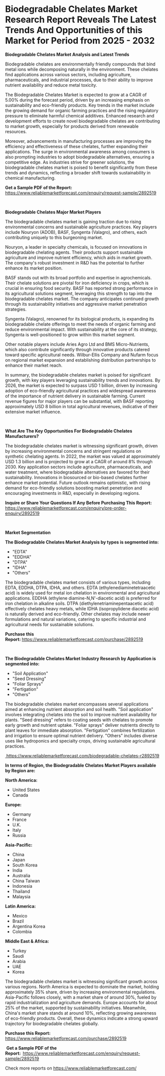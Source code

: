 <p><h1>Biodegradable Chelates Market Research Report Reveals The Latest Trends And Opportunities of this Market for Period from 2025 - 2032</h1></p><p><strong>Biodegradable Chelates Market Analysis and Latest Trends</strong></p>
<p><p>Biodegradable chelates are environmentally friendly compounds that bind metal ions while decomposing naturally in the environment. These chelates find applications across various sectors, including agriculture, pharmaceuticals, and industrial processes, due to their ability to improve nutrient availability and reduce metal toxicity.</p><p>The Biodegradable Chelates Market is expected to grow at a CAGR of 5.00% during the forecast period, driven by an increasing emphasis on sustainability and eco-friendly products. Key trends in the market include the growing demand for organic farming practices and the rising regulatory pressure to eliminate harmful chemical additives. Enhanced research and development efforts to create novel biodegradable chelates are contributing to market growth, especially for products derived from renewable resources.</p><p>Moreover, advancements in manufacturing processes are improving the efficiency and effectiveness of these chelates, further expanding their applications. The surge in environmental awareness among consumers is also prompting industries to adopt biodegradable alternatives, ensuring a competitive edge. As industries strive for greener solutions, the biodegradable chelates market is poised to benefit significantly from these trends and dynamics, reflecting a broader shift towards sustainability in chemical manufacturing.</p></p>
<p><strong>Get a Sample PDF of the Report:&nbsp;</strong> <a href="https://www.reliablemarketforecast.com/enquiry/request-sample/2892519?utm_campaign=2810&utm_medium=2&utm_source=Github&utm_content=ia&utm_term=15032025&utm_id=biodegradable-chelates">https://www.reliablemarketforecast.com/enquiry/request-sample/2892519</a></p>
<p>&nbsp;</p>
<p><strong>Biodegradable Chelates Major Market Players</strong></p>
<p><p>The biodegradable chelates market is gaining traction due to rising environmental concerns and sustainable agriculture practices. Key players include Nouryon (ADOB), BASF, Syngenta (Valagro), and others, each contributing uniquely to this burgeoning market.</p><p>Nouryon, a leader in specialty chemicals, is focused on innovations in biodegradable chelating agents. Their products support sustainable agriculture and improve nutrient efficiency, which aids in market growth. The company's robust investment in R&D has the potential to further enhance its market position.</p><p>BASF stands out with its broad portfolio and expertise in agrochemicals. Their chelate solutions are pivotal for iron deficiency in crops, which is crucial in ensuring food security. BASF has reported strong performance in its agricultural solutions segment, leveraging this strength to tap into the biodegradable chelates market. The company anticipates continued growth through its sustainability initiatives and aggressive market penetration strategies.</p><p>Syngenta (Valagro), renowned for its biological products, is expanding its biodegradable chelate offerings to meet the needs of organic farming and reduce environmental impact. With sustainability at the core of its strategy, Syngenta is well-positioned to grow within this market segment.</p><p>Other notable players include Aries Agro Ltd and BMS Micro-Nutrients, which also contribute significantly through innovative products catered toward specific agricultural needs. Wilbur-Ellis Company and Nufarm focus on regional market expansion and establishing distribution partnerships to enhance their market reach.</p><p>In summary, the biodegradable chelates market is poised for significant growth, with key players leveraging sustainability trends and innovations. By 2026, the market is expected to surpass USD 1 billion, driven by increasing adoption of eco-friendly agricultural practices and widespread awareness of the importance of nutrient delivery in sustainable farming. Current revenue figures for major players can be substantial, with BASF reporting approximately USD 8 billion in total agricultural revenues, indicative of their extensive market influence.</p></p>
<p>&nbsp;</p>
<p><strong>What Are The Key Opportunities For Biodegradable Chelates Manufacturers?</strong></p>
<p><p>The biodegradable chelates market is witnessing significant growth, driven by increasing environmental concerns and stringent regulations on synthetic chelating agents. In 2022, the market was valued at approximately USD 1.3 billion and is projected to grow at a CAGR of around 8% through 2030. Key application sectors include agriculture, pharmaceuticals, and water treatment, where biodegradable alternatives are favored for their sustainability. Innovations in biosourced or bio-based chelates further enhance market potential. Future outlook remains optimistic, with rising demand for eco-friendly solutions boosting market penetration and encouraging investments in R&D, especially in developing regions.</p></p>
<p><strong>Inquire or Share Your Questions If Any Before Purchasing This Report:</strong> <a href="https://www.reliablemarketforecast.com/enquiry/pre-order-enquiry/2892519?utm_campaign=2810&utm_medium=2&utm_source=Github&utm_content=ia&utm_term=15032025&utm_id=biodegradable-chelates">https://www.reliablemarketforecast.com/enquiry/pre-order-enquiry/2892519</a></p>
<p>&nbsp;</p>
<p><strong>Market Segmentation</strong></p>
<p><strong>The Biodegradable Chelates Market Analysis by types is segmented into:</strong></p>
<p><ul><li>"EDTA"</li><li>"EDDHA"</li><li>"DTPA"</li><li>"IDHA"</li><li>"Others"</li></ul></p>
<p><p>The biodegradable chelates market consists of various types, including EDTA, EDDHA, DTPA, IDHA, and others. EDTA (ethylenediaminetetraacetic acid) is widely used for metal ion chelation in environmental and agricultural applications. EDDHA (ethylene diamine-N,N'-diacetic acid) is preferred for iron chelation in alkaline soils. DTPA (diethylenetriaminepentaacetic acid) effectively chelates heavy metals, while IDHA (isopropylidene diacetic acid) is naturally derived and eco-friendly. Other chelates may include newer formulations and natural variations, catering to specific industrial and agricultural needs for sustainable solutions.</p></p>
<p><strong>Purchase this Report:&nbsp;</strong><a href="https://www.reliablemarketforecast.com/purchase/2892519?utm_campaign=2810&utm_medium=2&utm_source=Github&utm_content=ia&utm_term=15032025&utm_id=biodegradable-chelates">https://www.reliablemarketforecast.com/purchase/2892519</a></p>
<p>&nbsp;</p>
<p><strong>The Biodegradable Chelates Market Industry Research by Application is segmented into:</strong></p>
<p><ul><li>"Soil Application"</li><li>"Seed Dressing"</li><li>"Foliar Sprays"</li><li>"Fertigation"</li><li>"Others"</li></ul></p>
<p><p>The biodegradable chelates market encompasses several applications aimed at enhancing nutrient absorption and soil health. "Soil application" involves integrating chelates into the soil to improve nutrient availability for plants. "Seed dressing" refers to coating seeds with chelates to promote early growth and nutrient uptake. "Foliar sprays" deliver nutrients directly to plant leaves for immediate absorption. "Fertigation" combines fertilization and irrigation to ensure optimal nutrient delivery. "Others" includes diverse uses like hydroponics and specialty crops, driving sustainable agricultural practices.</p></p>
<p><a href="https://www.reliablemarketforecast.com/biodegradable-chelates-r2892519?utm_campaign=2810&utm_medium=2&utm_source=Github&utm_content=ia&utm_term=15032025&utm_id=biodegradable-chelates">&nbsp;https://www.reliablemarketforecast.com/biodegradable-chelates-r2892519</a></p>
<p><strong>In terms of Region, the Biodegradable Chelates Market Players available by Region are:</strong></p>
<p>
    <p> <strong> North America: </strong>
        <ul>
            <li>United States</li>
            <li>Canada</li>
        </ul>
        </p> 
    <p> <strong> Europe: </strong>
        <ul>
            <li>Germany</li>
            <li>France</li>
            <li>U.K.</li>
            <li>Italy</li>
            <li>Russia</li>
        </ul>
        </p> 
    <p> <strong> Asia-Pacific: </strong>
        <ul>
            <li>China</li>
            <li>Japan</li>
            <li>South Korea</li>
            <li>India</li>
            <li>Australia</li>
            <li>China Taiwan</li>
            <li>Indonesia</li>
            <li>Thailand</li>
            <li>Malaysia</li>
        </ul>
        </p> 
    <p> <strong> Latin America: </strong>
        <ul>
            <li>Mexico</li>
            <li>Brazil</li>
            <li>Argentina Korea</li>
            <li>Colombia</li>
        </ul>
        </p> 
    <p> <strong> Middle East & Africa: </strong>
        <ul>
            <li>Turkey</li>
            <li>Saudi</li>
            <li>Arabia</li>
            <li>UAE</li>
            <li>Korea</li>
        </ul>
    </p>
    </p>
<p><p>The biodegradable chelates market is witnessing significant growth across various regions. North America is expected to dominate the market, holding approximately 35% share, driven by increasing environmental regulations. Asia-Pacific follows closely, with a market share of around 30%, fueled by rapid industrialization and agriculture demands. Europe accounts for about 25% of the market, supported by sustainability initiatives. Meanwhile, China's market share stands at around 10%, reflecting growing awareness of eco-friendly products. Overall, these dynamics indicate a strong upward trajectory for biodegradable chelates globally.</p></p>
<p><strong>Purchase this Report: </strong><a href="https://www.reliablemarketforecast.com/purchase/2892519?utm_campaign=2810&utm_medium=2&utm_source=Github&utm_content=ia&utm_term=15032025&utm_id=biodegradable-chelates">https://www.reliablemarketforecast.com/purchase/2892519</a></p>
<p>&nbsp;<strong>Get a Sample PDF of the Report:&nbsp;&nbsp;</strong><a href="https://www.reliablemarketforecast.com/enquiry/request-sample/2892519?utm_campaign=2810&utm_medium=2&utm_source=Github&utm_content=ia&utm_term=15032025&utm_id=biodegradable-chelates">https://www.reliablemarketforecast.com/enquiry/request-sample/2892519</a></p>
<p><strong></strong></p>
<p>Check more reports on <a href="https://www.reliablemarketforecast.com/?utm_campaign=2810&utm_medium=2&utm_source=Github&utm_content=ia&utm_term=15032025&utm_id=biodegradable-chelates">https://www.reliablemarketforecast.com/</a></p>